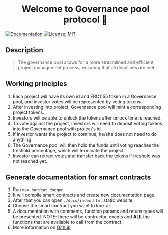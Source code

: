 <h1 align="center">Welcome to Governance pool protocol 👋</h1>
<p>
  <a href="https://docs.buidl.one" target="_blank">
    <img alt="Documentation" src="https://img.shields.io/badge/documentation-yes-brightgreen.svg" />
  </a>
  <a href="#" target="_blank">
    <img alt="License: MIT" src="https://img.shields.io/badge/License-MIT-yellow.svg" />
  </a>
</p>

## Description

> The governance pool allows for a more streamlined and efficient project management process, ensuring that all deadlines are met.

## Working principles

1. Each project will have its own id and ERC1155 token in a Governance pool, and investor votes will be represented by voting tokens.
2. After investing into project, Governance pool will mint a corresponding project tokens.
3. Investors will be able to unlock the tokens after unlock time is reached.
4. To vote against the project, investors will need to deposit voting tokens into the Governance pool with project's id.
5. If investor wants the project to continue, he/she does not need to do anything.
6. The Governance pool will then hold the funds until voting reaches the treshold percentage, which will terminate the project.
7. Investor can retract votes and transfer back the tokens if treshold was not reached yet.

## Generate documentation for smart contracts

1. Run `npx hardhat docgen`.
2. It will compile smart contracts and create new documentation page.
3. After that you can open `./docs/index.html` static website.
4. Choose the smart contract you want to look at.
5. A documentation with comments, function params and return types will be presented. NOTE: there will be contructor, events and **ALL** the functions that are available to call from the contract.
6. More information on [Github](https://github.com/ItsNickBarry/hardhat-docgen)
